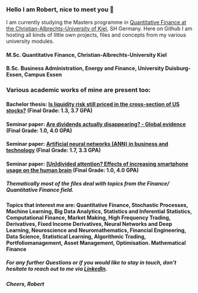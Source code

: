 ### Hello I am Robert, nice to meet you 👋
I am currently studying the Masters programme in [Quantitative Finance at the Christian-Albrechts-University of Kiel](http://www.studservice.uni-kiel.de/sta/fachpruefungsordnung-quantitative-finance-master-1-fach.pdf#page=8), SH Germany.
Here on Github I am hosting all kinds of little own projects, files and concepts from my various university modules.

#### M.Sc. Quantitative Finance, Christian-Albrechts-University Kiel
#### B.Sc. Business Administration, Energy and Finance, University Duisburg-Essen, Campus Essen
### Various academic works of mine are present too:
#### Bachelor thesis: [Is liquidity risk still priced in the cross-section of US stocks?](https://github.com/RobertHennings/BachelorThesis/blob/main/Thesis%20Robert%20Hennings%202021%20Eng.pdf) (Final Grade: 1.3, 3.7 GPA)
#### Seminar paper: [Are dividends actually disappearing? - Global evidence](https://github.com/RobertHennings/SeminarPaper_Dividends) (Final Grade: 1.0, 4.0 GPA)
#### Seminar paper: [Artificial neural networks (ANN) in business and technology](https://github.com/RobertHennings/SeminarPaper_NeuralNetworks/blob/main/Essay%20E3%20Robert%20Hennings%20SS21.pdf) (Final Grade: 1.7, 3.3 GPA)
#### Seminar paper: [(Un)divided attention? Effects of increasing smartphone usage on the human brain](https://github.com/RobertHennings/SeminarPaper_Attention/blob/main/Essay%20E3%20Robert%20Hennings%20SS21.pdf) (Final Grade: 1.0, 4.0 GPA)

##### Thematically most of the files deal with topics from the Finance/ Quantitative Finance field.
#### Topics that interest me are: Quantitative Finance, Stochastic Processes, Machine Learning, Big Data Analytics, Statistics and Inferential Statistics,                  Computational Finance, Market Making, High Frequency Trading, Derivatives, Fixed Income Derivatives, Neural Networks and Deep Learning, Neuroscience and Neuromathematics, Financial Engineering, Data Science, Statistical Learning, Algorithmic Trading, Portfoliomanagement, Asset Management, Optimisation. Mathematical Finance
##### For any further Questions or if you would like to stay in touch, don't hesitate to reach out to me via [LinkedIn](http://linkedin.com/in/robert-hennings). 
##### Cheers, Robert
<!--
**RobertHennings/RobertHennings** is a ✨ _special_ ✨ repository because its `README.md` (this file) appears on your GitHub profile.

Here are some ideas to get you started:

- 🔭 I’m currently working on ...
- 🌱 I’m currently learning ...
- 👯 I’m looking to collaborate on ...
- 🤔 I’m looking for help with ...
- 💬 Ask me about ...
- 📫 How to reach me: ...
- 😄 Pronouns: ...
- ⚡ Fun fact: ...
-->
